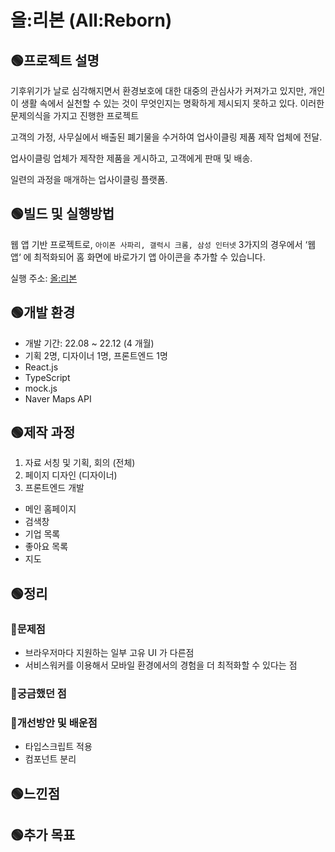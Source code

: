 # 올:리본 (All:Reborn)

## 🟢프로젝트 설명
기후위기가 날로 심각해지면서 환경보호에 대한 대중의 관심사가 커져가고 있지만, 개인이 생활 속에서 실천할 수 있는 것이 무엇인지는 명확하게 제시되지 못하고 있다. 이러한 문제의식을 가지고 진행한 프로젝트

고객의 가정, 사무실에서 배출된 폐기물을 수거하여 업사이클링 제품 제작 업체에 전달.

업사이클링 업체가 제작한 제품을 게시하고, 고객에게 판매 및 배송.

일련의 과정을 매개하는 업사이클링 플랫폼.

## 🟢빌드 및 실행방법
웹 앱 기반 프로젝트로, `아이폰 사파리, 갤럭시 크롬, 삼성 인터넷` 3가지의 경우에서 ‘웹 앱‘ 에 최적화되어 홈 화면에 바로가기 앱 아이콘을 추가할 수 있습니다.

실행 주소: [올:리본](https://dev-allreborn.netlify.app)

## 🟢개발 환경
- 개발 기간: 22.08 ~ 22.12 (4 개월)
- 기획 2명, 디자이너 1명, 프론트엔드 1명
- React.js
- TypeScript
- mock.js
- Naver Maps API

## 🟢제작 과정
1. 자료 서칭 및 기획, 회의 (전체)
2. 페이지 디자인 (디자이너)
3. 프론트엔드 개발
- 메인 홈페이지
- 검색창
- 기업 목록
- 좋아요 목록
- 지도

## 🟢정리

### 🌱문제점
- 브라우저마다 지원하는 일부 고유 UI 가 다른점
- 서비스워커를 이용해서 모바일 환경에서의 경험을 더 최적화할 수 있다는 점
### 🌱궁금했던 점

### 🌱개선방안 및 배운점
- 타입스크립트 적용
- 컴포넌트 분리

## 🟢느낀점


## 🟢추가 목표
